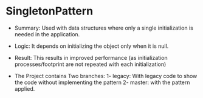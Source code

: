 # SingletonPattern

- Summary: Used with data structures where only a single initialization is needed in the application. 
- Logic: It depends on initializing the object only when it is null.
- Result: This results in improved performance (as initialization processes/footprint are not repeated with each initialization)

- The Project contains Two branches:
      1- legacy: With legacy code to show the code without implementing the pattern 
      2- master: with the pattern applied.
